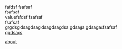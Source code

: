 fafdsf
fsafsaf<br>
fsafsaf<br>
valuefsfdsf
fsafsaf<br>
fsafsaf<br>grgdsg
dsagdsag
dsagdsagdsa
gdsaga
gdsagasfsafsaf<br>
<a href = "https://www.google.ch/">ggdsags</a>


<a href = "/shawn/about.md">about</a>
